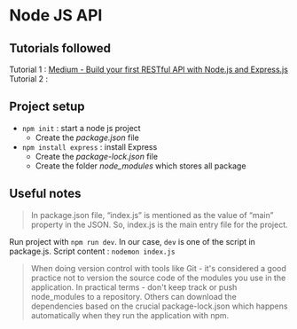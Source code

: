 # Node JS API

## Tutorials followed  

Tutorial 1 : [Medium - Build your first RESTful API with Node.js and Express.js](https://medium.com/@sayalijangam17/build-your-first-restful-api-with-node-js-and-express-js-fe5c21b6a667)
Tutorial 2 : []()

## Project setup

- `npm init` : start a node js project
  - Create the *package.json* file
- `npm install express` : install Express
  - Create the *package-lock.json* file
  - Create the folder *node_modules* which stores all package

## Useful notes

> In package.json file, “index.js” is mentioned as the value of “main” property in the JSON. So, index.js is the main 
> entry file for the project.

Run project with `npm run dev`. In our case, `dev` is one of the script in package.js. Script content : `nodemon index.js`

> When doing version control with tools like Git - it's considered a good practice not to version the source code 
> of the modules you use in the application. In practical terms - don't keep track or push node_modules to a repository.
> Others can download the dependencies based on the crucial package-lock.json which happens automatically when they run 
> the application with npm.
